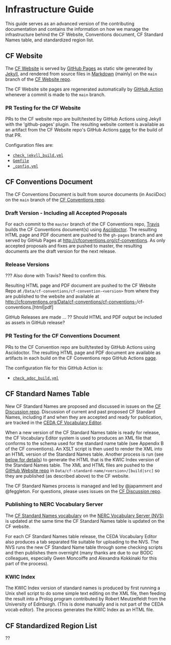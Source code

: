# Infrastructure Guide

This guide serves as an advanced version of the contributing documentation
and contains the information on how we manage the infrastructure
behind the CF Website, Conventions document, CF Standard Names table,
and standardized region list.

## CF Website

The [CF Website](https://cfconventions.org) is served by [GitHub Pages](https://pages.github.com/) as static site generated by [Jekyll](https://jekyllrb.com/), and rendered from source files in [Markdown](https://github.github.com/gfm/) (mainly) on the `main` branch
of the [CF Website repo](https://github.com/cf-convention/cf-convention.github.io).

The CF Website site pages are regenerated automatically by [GitHub Action](https://docs.github.com/en/actions) whenever a commit is made to the `main` branch.

### PR Testing for the CF Website

PRs to the CF website repo are built/tested by GitHub Actions
using Jekyll with the 'github-pages' plugin.
The resulting website content is available as an artifact
from the CF Website repo's GitHub Actions [page](https://github.com/cf-convention/cf-convention.github.io/actions) 
for the build of that PR.

Configuration files are:
- [`check_jekyll_build.yml`](https://github.com/cf-convention/cf-convention.github.io/blob/main/.github/workflows/check_jekyll_build.yml)
- [`Gemfile`](https://github.com/cf-convention/cf-convention.github.io/blob/main/Gemfile)
- [`_config.yml`](https://github.com/cf-convention/cf-convention.github.io/blob/main/_config.yml)

## CF Conventions Document
The CF Conventions Document is built from source documents (in AsciiDoc)
on the `main` branch of the [CF Conventions repo](https://github.com/cf-convention/cf-conventions).

### Draft Version - Including all Accepted Proposals 
For each commit to the `master` branch of the CF Conventions repo,
[Travis](https://travis-ci.org) builds the CF Conventions document(s)
using [Asciidoctor](https://asciidoctor.org/).
The resulting HTML page and PDF document are pushed to the `gh-pages` branch
and are served by GitHub Pages at http://cfconventions.org/cf-conventions.
As only accepted proposals and fixes are pushed to master, the resulting documents
are the draft version for the next release.

### Release Versions
??? Also done with Travis? Need to confirm this.

Resulting HTML page and PDF document are pushed to the CF Website Repo
at `/Data/cf-conventions/cf-convention-<version>`
from where they are published to the website
and available at
http://cfconventions.org/Data/cf-conventions/cf-conventions-<version>/cf-conventions.[html|pdf]

GitHub Releases are made ...
?? Should HTML and PDF output be included as assets in GitHub release?

### PR Testing for the CF Conventions Document 
PRs to the CF Convention repo are built/tested by GitHub Actions
using Asciidoctor. The resulting HTML page and PDF document are available
as artifacts in each build on the CF Conventions repo GitHub Actions [page](https://github.com/cf-convention/cf-conventions/actions).

The configuration file for this GitHub Action is:
- [`check_adoc_build.yml`](https://github.com/cf-convention/cf-conventions/blob/main/.github/workflows/check_adoc_build.yml)

## CF Standard Names Table
New CF Standard Names are proposed and discussed in issues on the
[CF Discussion repo][cf-discuss].
Discussion of current and past proposed CF Standard Names,
including if and when they are accepted and ready for publication,
are tracked in the [CEDA CF Vocabulary Editor](http://cfeditor.ceda.ac.uk/proposals/1).

When a new version of the CF Standard Names table is ready for release,
the CF Vocabulary Editor system is used to produces an XML file
that conforms to the schema used for the standard name table
(see Appendix B of the CF conventions).
An XSLT script is then used to render the XML into an HTML version of the Standard Names table.
Another process is run (see [below for details](#kwic-index)) to generate the HTML that is
the KWIC Index version of the Standard Names table.
The XML and HTML files are pushed to the [GitHub Website repo](https://github.com/cf-convention/cf-convention.github.io)
in `Data/cf-standard-name/<version>/[build|src]` so they are published (as described above) to the CF website.

The CF Standard Names process is managed and led by @japamment and @feggleton.
For questions, please uses issues on the [CF Discussion repo][cf-discuss].

### Publishing to NERC Vocabulary Server
The [CF Standard Names vocabulary](http://vocab.nerc.ac.uk/collection/P07/current/)
on the [NERC Vocabulary Server (NVS)](http://vocab.nerc.ac.uk/)
is updated at the same time the CF Standard Names table is updated on the CF website.

For each CF Standard Names table release, the CEDA Vocabulary Editor
also produces a tab separated file suitable for uploading to the NVS.
The NVS runs the new CF Standard Name table through some checking scripts
and then publishes them overnight (many thanks are due to our BODC colleagues,
especially Gwen Moncoiffe and Alexandra Kokkinaki for this part of the process).

### KWIC Index

The KWIC Index version of standard names is produced by first running a Unix shell script
to do some simple text editing on the XML file,
then feeding the result into a Prolog program
contributed by Robert Meutzelfeldt from the University of Edinburgh.
(This is done manually and is not part of the CEDA vocab editor).
The process generates the KWIC Index as an HTML file.

## CF Standardized Region List 

??

[cf-discuss]: https://github.com/cf-convention/discuss

